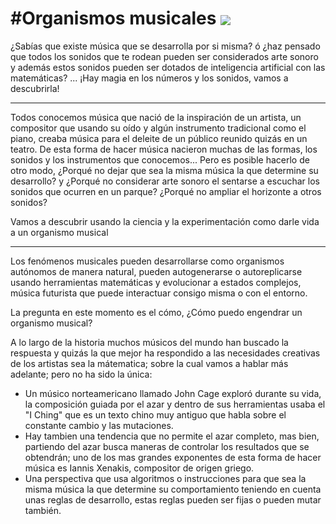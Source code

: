 #Organismos musicales
<img align="center" src="http://www.barkingsphinx.com/wp-content/uploads/2011/08/xenakis1.jpg">
===
¿Sabías que existe música que se desarrolla por si misma? ó ¿haz pensado que todos los sonidos que te rodean pueden ser 
considerados arte sonoro y además estos sonidos pueden ser dotados de inteligencia artificial con las matemáticas? ...
¡Hay magia en los números y los sonidos, vamos a descubrirla!
___
Todos conocemos música que nació de la inspiración de un artista, un compositor que usando su oído y algún instrumento tradicional como el piano, creaba música para el deleite de un público reunido quizás en un teatro.
De esta forma de hacer música nacieron muchas de las formas, los sonidos y los instrumentos que conocemos...
Pero es posible hacerlo de otro modo, ¿Porqué no dejar que sea la misma música la que determine su desarrollo? y ¿Porqué no considerar arte sonoro el sentarse a escuchar los sonidos que ocurren en un parque?
¿Porqué no ampliar el horizonte a otros sonidos?

Vamos a descubrir usando la ciencia y la experimentación como darle vida a un organismo musical
___

Los fenómenos musicales pueden desarrollarse como organismos autónomos de manera natural, pueden autogenerarse o autoreplicarse usando herramientas matemáticas y evolucionar a estados complejos, música futurista que puede interactuar consigo misma o con el entorno.

La pregunta en este momento es el cómo, ¿Cómo puedo engendrar un organismo musical?

A lo largo de la historia muchos músicos del mundo han buscado la respuesta y quizás la que mejor ha respondido a las necesidades creativas de los artistas sea la mátematica; sobre la cual vamos a hablar más adelante; pero no ha sido la única:
- Un músico norteamericano llamado John Cage exploró durante su vida, la composición guiada por el azar y dentro de sus herramientas usaba el "I Ching" que es un texto chino muy antiguo que habla sobre el constante cambio y las mutaciones.
- Hay tambien una tendencia que no permite el azar completo, mas bien, partiendo del azar busca maneras de controlar los resultados que se obtendrán; uno de los mas grandes exponentes de esta forma de hacer música es Iannis Xenakis, compositor de origen griego.
- Una perspectiva que usa algoritmos o instrucciones para que sea la misma música la que determine su comportamiento teniendo en cuenta unas reglas de desarrollo, estas reglas pueden ser fijas o pueden mutar también.

